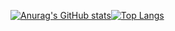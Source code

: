 [![Anurag's GitHub stats](https://github-readme-stats.vercel.app/api?username=DTheIcyDragon&theme=merko&show_icons=true)](https://github.com/anuraghazra/github-readme-stats)[![Top Langs](https://github-readme-stats.vercel.app/api/top-langs/?username=DTheIcyDragon&layout=compact&theme=merko&show_icons=true)](https://github.com/anuraghazra/github-readme-stats)


<!--
**DTheIcyDragon/DTheIcyDragon** is a ✨ _special_ ✨ repository because its `README.md` (this file) appears on your GitHub profile.

Here are some ideas to get you started:

- 🔭 I’m currently working on ...
- 🌱 I’m currently learning ...
- 👯 I’m looking to collaborate on ...
- 🤔 I’m looking for help with ...
- 💬 Ask me about ...
- 📫 How to reach me: ...
- 😄 Pronouns: ...
- ⚡ Fun fact: ...
-->
